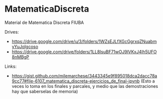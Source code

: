 # MatematicaDiscreta
Material de Matematica Discreta FIUBA

Drives:
* https://drive.google.com/drive/u/3/folders/1WZsEJLfXGcGgrxqZNuabmyYuJoIgcoso
* https://drive.google.com/drive/folders/1LL8IsuBF71wOJ9lVKxJ4lh5UFO8nMBgP

Links:
* https://gist.github.com/milemarchese/3443345e9f895018dca2dacc78a9cc77#file-6107_matematica_discreta-ejercicios_de_final-ipynb (Esto a veces lo toma en los finales y parcales, y medio que las demostraciones hay que saberselas de memoria)
